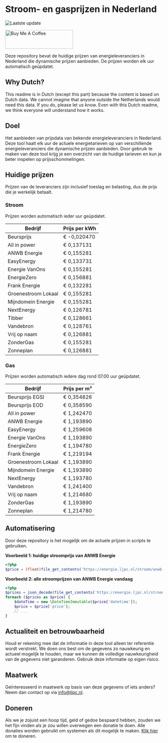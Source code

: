 # Stroom- en gasprijzen in Nederland

![Laatste update](https://img.shields.io/badge/laatste%20update-2024--08--25%2014%3A00%20CET-brightgreen)

<a href="https://www.buymeacoffee.com/Lars-" target="_blank"><img src="https://cdn.buymeacoffee.com/buttons/v2/default-orange.png" alt="Buy Me A Coffee" height="60" style="height: 60px !important;width: 217px !important;" ></a>

Deze repository bevat de huidige prijzen van energieleveranciers in Nederland die dynamische prijzen aanbieden. De prijzen worden elk uur automatisch geüpdatet.

## Why Dutch?

This readme is in Dutch (except this part) because the content is based on Dutch data. We cannot imagine that anyone outside the Netherlands would need this data. If you do, please let us know. Even with this Dutch readme, we think
everyone will understand how it works.

## Doel

Het aanbieden van prijsdata van bekende energieleveranciers in Nederland. Deze tool haalt elk uur de actuele energietarieven op van verschillende energieleveranciers die dynamische prijzen aanbieden. Door gebruik te maken van deze tool
krijg je een overzicht van de huidige tarieven en kun je beter inspelen op prijsschommelingen.

## Huidige prijzen

Prijzen van de leveranciers zijn inclusief toeslag en belasting, dus de prijs die je werkelijk betaalt.

### Stroom

Prijzen worden automatisch ieder uur geüpdatet.

 Bedrijf | Prijs per kWh 
---------|---------------
Beursprijs | € -0,020470
All in power | € 0,137131
ANWB Energie | € 0,155281
EasyEnergy | € 0,133731
Energie VanOns | € 0,155281
EnergieZero | € 0,156881
Frank Energie | € 0,132281
Groenestroom Lokaal | € 0,155281
Mijndomein Energie | € 0,155281
NextEnergy | € 0,126781
Tibber | € 0,128661
Vandebron | € 0,128761
Vrij op naam | € 0,126881
ZonderGas | € 0,155281
Zonneplan | € 0,126881


### Gas

Prijzen worden automatisch iedere dag rond 07.00 uur geüpdatet.

 Bedrijf | Prijs per m³ 
---------|--------------
Beursprijs EGSI | € 0,354826
Beursprijs EOD | € 0,358590
All in power | € 1,242470
ANWB Energie | € 1,193890
EasyEnergy | € 1,259608
Energie VanOns | € 1,193890
EnergieZero | € 1,194780
Frank Energie | € 1,219194
Groenestroom Lokaal | € 1,193890
Mijndomein Energie | € 1,193890
NextEnergy | € 1,193780
Vandebron | € 1,241400
Vrij op naam | € 1,214680
ZonderGas | € 1,193890
Zonneplan | € 1,214780


## Automatisering

Door deze repository is het mogelijk om de actuele prijzen in scripts te gebruiken.

**Voorbeeld 1: huidige stroomprijs van ANWB Energie**

```php
<?php
$price = (float)file_get_contents('https://energie.ljpc.nl/stroom/anwb-energie-nu.txt');

```

**Voorbeeld 2: alle stroomprijzen van ANWB Energie vandaag**

```php
<?php
$prices = json_decode(file_get_contents('https://energie.ljpc.nl/stroom/all-in-power-vandaag.json'),true);
foreach ($prices as $price) {
    $dateTime = new \DateTimeImmutable($price['datetime']);
    $price = $price['price'];
    // ...
}
```

## Actualiteit en betrouwbaarheid

Houd er rekening mee dat de informatie in deze tool alleen ter referentie wordt verstrekt. We doen ons best om de gegevens zo nauwkeurig en actueel mogelijk te houden, maar we kunnen de volledige nauwkeurigheid van de gegevens niet
garanderen. Gebruik deze informatie op eigen risico.

## Maatwerk

Geïnteresseerd in maatwerk op basis van deze gegevens of iets anders? Neem dan contact op
via [info@ljpc.nl](mailto:info@ljpc.nl?subject=Energie%20prijzen).

## Doneren

Als we je zojuist een hoop tijd, geld of gedoe bespaard hebben, zouden we het fijn vinden als je zou willen overwegen een
donatie te doen. Alle donaties worden gebruikt om systemen als dit mogelijk te
maken. [Klik hier](https://www.buymeacoffee.com/Lars-) om te doneren.
